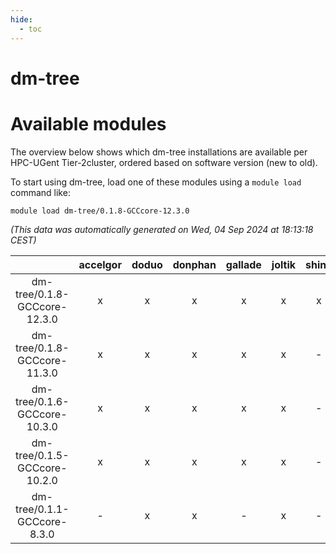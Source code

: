 ```yaml
---
hide:
  - toc
---
```


dm-tree
=======

# Available modules


The overview below shows which dm-tree installations are available per HPC-UGent Tier-2cluster, ordered based on software version (new to old).

To start using dm-tree, load one of these modules using a `module load` command like:

```shell
module load dm-tree/0.1.8-GCCcore-12.3.0
```

*(This data was automatically generated on Wed, 04 Sep 2024 at 18:13:18 CEST)*  

| |accelgor|doduo|donphan|gallade|joltik|shinx|skitty|
| :---: | :---: | :---: | :---: | :---: | :---: | :---: | :---: |
|dm-tree/0.1.8-GCCcore-12.3.0|x|x|x|x|x|x|x|
|dm-tree/0.1.8-GCCcore-11.3.0|x|x|x|x|x|-|x|
|dm-tree/0.1.6-GCCcore-10.3.0|x|x|x|x|x|-|x|
|dm-tree/0.1.5-GCCcore-10.2.0|x|x|x|x|x|-|x|
|dm-tree/0.1.1-GCCcore-8.3.0|-|x|x|-|x|-|x|
